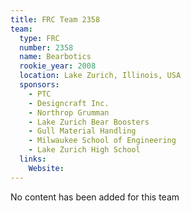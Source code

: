 ```yaml
---
title: FRC Team 2358
team:
  type: FRC
  number: 2358
  name: Bearbotics
  rookie_year: 2008
  location: Lake Zurich, Illinois, USA
  sponsors:
    - PTC
    - Designcraft Inc.
    - Northrop Grumman
    - Lake Zurich Bear Boosters
    - Gull Material Handling
    - Milwaukee School of Engineering
    - Lake Zurich High School
  links:
    Website: 
---
```

No content has been added for this team